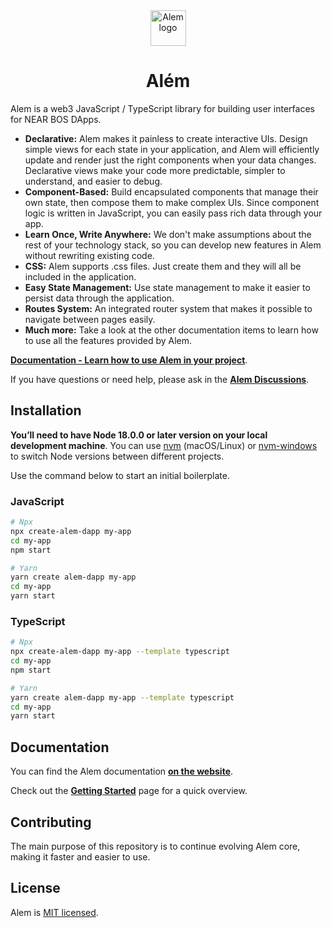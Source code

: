 <!-- https://cdn.jsdelivr.net/gh/wpdas/alem/docs/assets/near-script-logo.png -->
<div align="center"><img src='https://cdn.jsdelivr.net/gh/wpdas/alem/docs/assets/near-script-logo.png' height='57' alt='Alem logo' /></div>

# <div align="center">Além</div>

Alem is a web3 JavaScript / TypeScript library for building user interfaces for NEAR BOS DApps.

- **Declarative:** Alem makes it painless to create interactive UIs. Design simple views for each state in your application, and Alem will efficiently update and render just the right components when your data changes. Declarative views make your code more predictable, simpler to understand, and easier to debug.
- **Component-Based:** Build encapsulated components that manage their own state, then compose them to make complex UIs. Since component logic is written in JavaScript, you can easily pass rich data through your app.
- **Learn Once, Write Anywhere:** We don't make assumptions about the rest of your technology stack, so you can develop new features in Alem without rewriting existing code.
- **CSS:** Alem supports .css files. Just create them and they will all be included in the application.
- **Easy State Management:** Use state management to make it easier to persist data through the application.
- **Routes System:** An integrated router system that makes it possible to navigate between pages easily.
- **Much more:** Take a look at the other documentation items to learn how to use all the features provided by Alem.

[**Documentation - Learn how to use Alem in your project**](https://alem.dev).

If you have questions or need help, please ask in the [**Alem Discussions**](https://t.me/alemlib/8).

## Installation

**You’ll need to have Node 18.0.0 or later version on your local development machine**. You can use [nvm](https://github.com/creationix/nvm#installation) (macOS/Linux) or [nvm-windows](https://github.com/coreybutler/nvm-windows#node-version-manager-nvm-for-windows) to switch Node versions between different projects.

Use the command below to start an initial boilerplate.

### JavaScript

```sh
# Npx
npx create-alem-dapp my-app
cd my-app
npm start
```

```sh
# Yarn
yarn create alem-dapp my-app
cd my-app
yarn start
```

### TypeScript

```sh
# Npx
npx create-alem-dapp my-app --template typescript
cd my-app
npm start
```

```sh
# Yarn
yarn create alem-dapp my-app --template typescript
cd my-app
yarn start
```

## Documentation

You can find the Alem documentation [**on the website**](https://alem.dev).

Check out the [**Getting Started**](https://alem.dev) page for a quick overview.

## Contributing

The main purpose of this repository is to continue evolving Alem core, making it faster and easier to use.

## License

Alem is [MIT licensed](./LICENSE).
